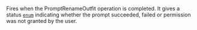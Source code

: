 Fires when the PromptRenameOutfit operation is completed. It gives a
status [`enum`](https://create.roblox.com/docs/reference/engine/enums/AvatarPromptResult) indicating whether the prompt
succeeded, failed or permission was not granted by the user.